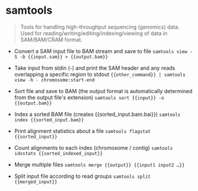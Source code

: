 # samtools
> Tools for handling high-throughput sequencing (genomics) data.
> Used for reading/writing/editing/indexing/viewing of data in SAM/BAM/CRAM format.

- Convert a SAM input file to BAM stream and save to file
`samtools view -S -b {{input.sam}} > {{output.bam}}`

- Take input from stdin (-) and print the SAM header and any reads overlapping a specific region to stdout
`{{other_command}} | samtools view -h - chromosome:start-end`

- Sort file and save to BAM (the output format is automatically determined from the output file's extension)
`samtools sort {{input}} -o {{output.bam}}`

- Index a sorted BAM file (creates {{sorted_input.bam.bai}})
`samtools index {{sorted_input.bam}}`

- Print alignment statistics about a file
`samtools flagstat {{sorted_input}}`

- Count alignments to each index (chromosome / contig)
`samtools idxstats {{sorted_indexed_input}}`

- Merge multiple files
`samtools merge {{output}} {{input1 input2 …}}`

- Split input file according to read groups
`samtools split {{merged_input}}`
